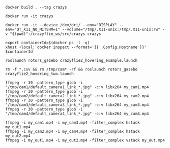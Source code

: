 	docker build . --tag crazys

	docker run -it crazys

	docker run -it --device /dev/dri/ --env="DISPLAY" --env="QT_X11_NO_MITSHM=1" --volume="/tmp/.X11-unix:/tmp/.X11-unix:rw" -v "$(pwd)":/crazyflie_ws/src/crazys crazys

	export containerId=$(docker ps -l -q)
	xhost +local:`docker inspect --format='{{ .Config.Hostname }}' $containerId`

	roslaunch rotors_gazebo crazyflie2_hovering_example.launch

	rm -f *.csv && rm /tmp/cam* -rf && roslaunch rotors_gazebo crazyflie2_hovering_two.launch

	ffmpeg -r 30 -pattern_type glob -i "/tmp/cam1/default_camera1_link_*.jpg" -c:v libx264 my_cam1.mp4
	ffmpeg -r 30 -pattern_type glob -i "/tmp/cam2/default_camera2_link_*.jpg" -c:v libx264 my_cam2.mp4
	ffmpeg -r 30 -pattern_type glob -i "/tmp/cam3/default_camera3_link_*.jpg" -c:v libx264 my_cam3.mp4
	ffmpeg -r 30 -pattern_type glob -i "/tmp/cam4/default_camera4_link_*.jpg" -c:v libx264 my_cam4.mp4

	ffmpeg -i my_cam1.mp4 -i my_cam3.mp4 -filter_complex hstack my_out1.mp4
	ffmpeg -i my_cam2.mp4 -i my_cam4.mp4 -filter_complex hstack my_out2.mp4
	ffmpeg -i my_out1.mp4 -i my_out2.mp4 -filter_complex vstack my_out.mp4
